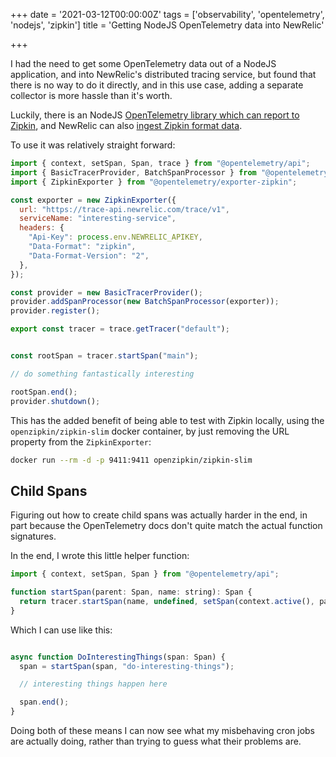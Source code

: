 +++
date = '2021-03-12T00:00:00Z'
tags = ['observability', 'opentelemetry', 'nodejs', 'zipkin']
title = 'Getting NodeJS OpenTelemetry data into NewRelic'

+++

I had the need to get some OpenTelemetry data out of a NodeJS application, and into NewRelic's distributed tracing service, but found that there is no way to do it directly, and in this use case, adding a separate collector is more hassle than it's worth.

Luckily, there is an NodeJS [OpenTelemetry library which can report to Zipkin](https://www.npmjs.com/package/@opentelemetry/exporter-zipkin), and NewRelic can also [ingest Zipkin format data](https://docs.newrelic.com/docs/understand-dependencies/distributed-tracing/trace-api/report-zipkin-format-traces-trace-api/).

To use it was relatively straight forward:

```js
import { context, setSpan, Span, trace } from "@opentelemetry/api";
import { BasicTracerProvider, BatchSpanProcessor } from "@opentelemetry/tracing";
import { ZipkinExporter } from "@opentelemetry/exporter-zipkin";

const exporter = new ZipkinExporter({
  url: "https://trace-api.newrelic.com/trace/v1",
  serviceName: "interesting-service",
  headers: {
    "Api-Key": process.env.NEWRELIC_APIKEY,
    "Data-Format": "zipkin",
    "Data-Format-Version": "2",
  },
});

const provider = new BasicTracerProvider();
provider.addSpanProcessor(new BatchSpanProcessor(exporter));
provider.register();

export const tracer = trace.getTracer("default");


const rootSpan = tracer.startSpan("main");

// do something fantastically interesting

rootSpan.end();
provider.shutdown();
```

This has the added benefit of being able to test with Zipkin locally, using the `openzipkin/zipkin-slim` docker container, by just removing the URL property from the `ZipkinExporter`:

```bash
docker run --rm -d -p 9411:9411 openzipkin/zipkin-slim
```

## Child Spans

Figuring out how to create child spans was actually harder in the end, in part because the OpenTelemetry docs don't quite match the actual function signatures.

In the end, I wrote this little helper function:

```js
import { context, setSpan, Span } from "@opentelemetry/api";

function startSpan(parent: Span, name: string): Span {
  return tracer.startSpan(name, undefined, setSpan(context.active(), parent));
}
```

Which I can use like this:

```js

async function DoInterestingThings(span: Span) {
  span = startSpan(span, "do-interesting-things");

  // interesting things happen here

  span.end();
}
```

Doing both of these means I can now see what my misbehaving cron jobs are actually doing, rather than trying to guess what their problems are.
